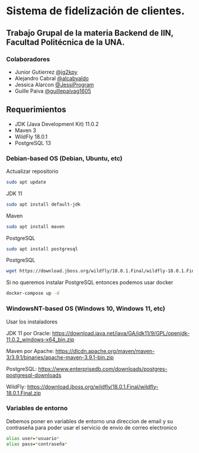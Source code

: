 # Sistema de fidelización de clientes.
## Trabajo Grupal de la materia Backend de IIN, Facultad Politécnica de la UNA.

### Colaboradores
* Junior Gutierrez [@jg2kpy](https://github.com/jg2kpy)
* Alejandro Cabral [@alcabvaldo](https://github.com/alcabvaldo)
* Jessica Alarcon [@JessiProgram](https://github.com/JessiProgram)
* Guille Paiva [@guillepaivag1605](https://github.com/guillepaivag1605)

## Requerimientos
 * JDK (Java Development Kit) 11.0.2
 * Maven 3
 * WildFly 18.0.1
 * PostgreSQL 13

### Debian-based OS (Debian, Ubuntu, etc)
   Actualizar repositorio
   
```sh
sudo apt update
```

   JDK 11
```sh
sudo apt install default-jdk
```

   Maven
```sh
sudo apt install maven
```

   PostgreSQL
```sh
sudo apt install postgresql
```

   PostgreSQL
```sh
wget https://download.jboss.org/wildfly/18.0.1.Final/wildfly-18.0.1.Final.zip
```

Si no queremos instalar PostgreSQL entonces podemos usar docker
```sh
docker-compose up -d
```

### WindowsNT-based OS (Windows 10, Windows 11, etc)
Usar los instaladores

JDK 11 por Oracle: https://download.java.net/java/GA/jdk11/9/GPL/openjdk-11.0.2_windows-x64_bin.zip

Maven por Apache: https://dlcdn.apache.org/maven/maven-3/3.9.1/binaries/apache-maven-3.9.1-bin.zip

PostgreSQL: https://www.enterprisedb.com/downloads/postgres-postgresql-downloads

WildFly: https://download.jboss.org/wildfly/18.0.1.Final/wildfly-18.0.1.Final.zip

### Variables de entorno
Debemos poner en variables de entorno una direccion de email y su contraseña para poder usar el servicio de envio de correo electronico
```sh
alias user=*usuario*
alias pass=*contraseña*
```
